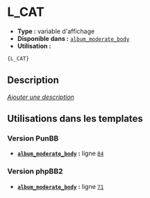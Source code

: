 # L_CAT
* __Type :__ variable d'affichage
* __Disponible dans :__ [`album_moderate_body`](../tpl/var/album_moderate_body.md)
* __Utilisation :__

```html
{L_CAT}
```

## Description
[*Ajouter une description*](https://fa-tvars.appspot.com/var/L_CAT)

## Utilisations dans les templates

### Version PunBB
* __[`album_moderate_body`](../tpl/var/album_moderate_body.md#readme) :__ ligne [`84`](../tpl/src/punbb/album_moderate_body.tpl#L84)

### Version phpBB2
* __[`album_moderate_body`](../tpl/var/album_moderate_body.md#readme) :__ ligne [`71`](../tpl/src/subsilver/album_moderate_body.tpl#L71)